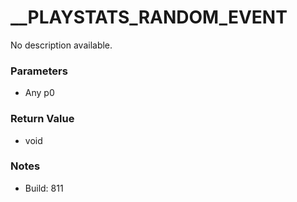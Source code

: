 # __PLAYSTATS_RANDOM_EVENT

No description available.

### Parameters
* Any p0

### Return Value
* void

### Notes
* Build: 811

